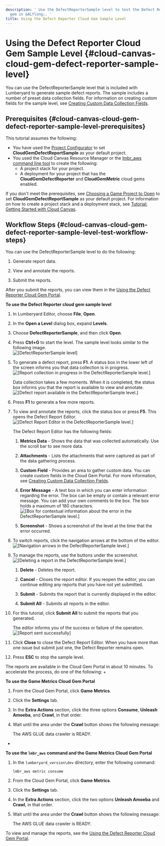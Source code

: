 ```yaml
---
description: ' Use the DefectReporterSample level to test the Defect Reporter cloud
  gem in &ALYlong;. '
title: Using the Defect Reporter Cloud Gem Sample Level
---
```

# Using the Defect Reporter Cloud Gem Sample Level {#cloud-canvas-cloud-gem-defect-reporter-sample-level}

You can use the DefectReporterSample level that is included with Lumberyard to generate sample defect reports\. The sample includes a number of preset data collection fields\. For information on creating custom fields for the sample level, see [Creating Custom Data Collection Fields](/docs/userguide/gems/cloud-canvas/defect-reporter-cgp#cloud-canvas-cloud-gem-defect-reporter-cgp-custom-data-collection-fields-creating)\.

## Prerequisites {#cloud-canvas-cloud-gem-defect-reporter-sample-level-prerequisites}

This tutorial assumes the following:
+ You have used the [Project Configurator](https://docs.aws.amazon.com/lumberyard/latest/userguide/configurator-intro.html) to set **CloudGemDefectReportSample** as your default project\.
+ You used the Cloud Canvas Resource Manager or the [lmbr\_aws command line tool](/docs/userguide/gems/cloud-canvas/command-line.md) to create the following:
  + A project stack for your project\.
  + A deployment for your project that has the **CloudGemDefectReporter** and **CloudGemMetric** cloud gems enabled\.

If you don't meet the prerequisites, see [Choosing a Game Project to Open](/docs/userguide/configurator/projects#project-configurator-launch-projects) to set **CloudGemDefectReportSample** as your default project\. For information on how to create a project stack and a deployment stack, see [Tutorial: Getting Started with Cloud Canvas](/docs/userguide/gems/cloud-canvas/tutorial.md)\.

## Workflow Steps {#cloud-canvas-cloud-gem-defect-reporter-sample-level-test-workflow-steps}

You can use the DefectReporterSample level to do the following:

1. Generate report data\.

1. View and annotate the reports\.

1. Submit the reports\.

After you submit the reports, you can view them in the [Using the Defect Reporter Cloud Gem Portal](/docs/userguide/gems/cloud-canvas/defect-reporter-cgp.md)\.

**To use the Defect Reporter cloud gem sample level**

1. In Lumberyard Editor, choose **File**, **Open**\.

1. In the **Open a Level** dialog box, expand **Levels**\.

1. Choose **DefectReporterSample**, and then click **Open**\.

1. Press **Ctrl\+G** to start the level\. The sample level looks similar to the following image\.  
![\[DefectReporterSample level\]](/images/userguide/cloud_canvas/cloud-canvas-cloud-gem-defect-reporter-sample-level-1.png)

1. To generate a defect report, press **F1**\. A status box in the lower left of the screen informs you that data collection is in progress\.  
![\[Report collection in progress in the DefectReporterSample level.\]](/images/userguide/cloud_canvas/cloud-canvas-cloud-gem-defect-reporter-sample-level-2.png)

   Data collection takes a few moments\. When it is completed, the status box informs you that the report is available to view and annotate\.  
![\[Defect report available in the DefectReporterSample level.\]](/images/userguide/cloud_canvas/cloud-canvas-cloud-gem-defect-reporter-sample-level-3.png)

1. Press **F1** to generate a few more reports\.

1. To view and annotate the reports, click the status box or press **F5**\. This opens the Defect Report Editor\.  
![\[Defect Report Editor in the DefectReporterSample level.\]](/images/userguide/cloud_canvas/cloud-canvas-cloud-gem-defect-reporter-sample-level-4.png)

   The Defect Report Editor has the following fields:

   1. **Metrics Data** - Shows the data that was collected automatically\. Use the scroll bar to see more data\.

   1. **Attachments** - Lists the attachments that were captured as part of the data gathering process\.

   1. **Custom Field** - Provides an area to gather custom data\. You can create custom fields in the Cloud Gem Portal\. For more information, see [Creating Custom Data Collection Fields](/docs/userguide/gems/cloud-canvas/defect-reporter-cgp#cloud-canvas-cloud-gem-defect-reporter-cgp-custom-data-collection-fields-creating)\.

   1. **Error Message** - A text box in which you can enter information regarding the error\. The box can be empty or contain a relevant error message\. You can add your own comments to the box\. The box holds a maximum of 180 characters\.  
![\[Box for contextual information about the error in the DefectReporterSample level.\]](/images/userguide/cloud_canvas/cloud-canvas-cloud-gem-defect-reporter-sample-level-5.png)

   1.  **Screenshot** - Shows a screenshot of the level at the time that the error occurred\. 

1. To switch reports, click the navigation arrows at the bottom of the editor\.  
![\[Navigation arrows in the DefectReporterSample level.\]](/images/userguide/cloud_canvas/cloud-canvas-cloud-gem-defect-reporter-sample-level-6.png)

1. To manage the reports, use the buttons under the screenshot\.  
![\[Deleting a report in the DefectReporterSample level.\]](/images/userguide/cloud_canvas/cloud-canvas-cloud-gem-defect-reporter-sample-level-7.png)

   1. **Delete** - Deletes the report\.

   1. **Cancel** - Closes the report editor\. If you reopen the editor, you can continue editing any reports that you have not yet submitted\.

   1. **Submit** - Submits the report that is currently displayed in the editor\.

   1. **Submit All** - Submits all reports in the editor\.

1. For this tutorial, click **Submit All** to submit the reports that you generated\.

   The editor informs you of the success or failure of the operation\.   
![\[Report sent successfully\]](/images/userguide/cloud_canvas/cloud-canvas-cloud-gem-defect-reporter-sample-level-9.png)

1.  Click **Close** to close the Defect Report Editor\. When you have more than one issue but submit just one, the Defect Reporter remains open\.

1. Press **ESC** to stop the sample level\.

The reports are available in the Cloud Gem Portal in about 10 minutes\. To accelerate the process, do one of the following:
+ 

**To use the Game Metrics Cloud Gem Portal**

  1. From the Cloud Gem Portal, click **Game Metrics**\.

  1. Click the **Settings** tab\.

  1. In the **Extra Actions** section, click the three options **Consume**, **Unleash Amoeba**, and **Crawl**, in that order\.

  1. Wait until the area under the **Crawl** button shows the following message:

     The AWS GLUE data crawler is READY\. 
+ 

**To use the `lmbr_aws` command and the Game Metrics Cloud Gem Portal**

  1. In the `lumberyard_version\dev` directory, enter the following command:

     ```
     lmbr_aws metric consume
     ```

  1. From the Cloud Gem Portal, click **Game Metrics**\.

  1. Click the **Settings** tab\.

  1. In the **Extra Actions** section, click the two options **Unleash Amoeba** and **Crawl**, in that order\.

  1. Wait until the area under the **Crawl** button shows the following message:

      The AWS GLUE data crawler is READY\. 

To view and manage the reports, see the [Using the Defect Reporter Cloud Gem Portal](/docs/userguide/gems/cloud-canvas/defect-reporter-cgp.md)\.